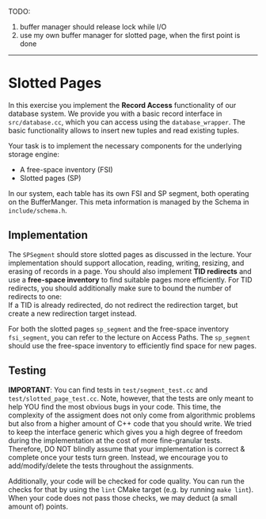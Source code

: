 TODO:
1. buffer manager should release lock while I/O
2. use my own buffer manager for slotted page, when the first point is done

---

# Slotted Pages

In this exercise you implement the **Record Access** functionality of our database system.
We provide you with a basic record interface in `src/database.cc`, which you can access using the `database_wrapper`.
The basic functionality allows to insert new tuples and read existing tuples.

Your task is to implement the necessary components for the underlying storage engine:
* A free-space inventory (FSI)
* Slotted pages (SP)

In our system, each table has its own FSI and SP segment, both operating on the BufferManger.
This meta information is managed by the Schema in `include/schema.h`.

## Implementation

The `SPSegment` should store slotted pages as discussed in the lecture.
Your implementation should support allocation, reading, writing, resizing, and erasing of records in a page.
You should also implement **TID redirects** and use a **free-space inventory** to find suitable pages more efficiently.
For TID redirects, you should additionally make sure to bound the number of redirects to one:  
If a TID is already redirected, do not redirect the redirection target, but create a new redirection target instead.  

For both the slotted pages `sp_segment` and the free-space inventory `fsi_segment`, you can refer to 
the lecture on Access Paths.
The `sp_segment` should use the free-space inventory to efficiently find space for new pages.

## Testing
**IMPORTANT**: You can find tests in `test/segment_test.cc` and `test/slotted_page_test.cc`.
Note, however, that the tests are only meant to help YOU find the most obvious bugs in your
code. This time, the complexity of the assigment does not only come from algorithmic
problems but also from a higher amount of C++ code that you should write. 
We tried to keep the interface generic which gives you a high degree of freedom
during the implementation at the cost of more fine-granular tests.
Therefore, DO NOT blindly assume that your implementation is correct & complete
once your tests turn green.
Instead, we encourage you to add/modify/delete the tests throughout the
assignments.

Additionally, your code will be checked for code quality. You can run the
checks for that by using the `lint` CMake target (e.g. by running `make lint`).
When your code does not pass those checks, we may deduct (a small amount of)
points.